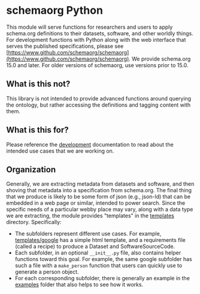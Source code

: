 # schemaorg Python

This module will serve functions for researchers and users to apply schema.org
definitions to their datasets, software, and other worldly things. For 
development functions with Python along with the web interface that
serves the published specifications, please see [https://www.github.com/schemaorg/schemaorg](https://www.github.com/schemaorg/schemaorg).
We provide schema.org 15.0 and later. For older versions of schemaorg, use versions prior
to 15.0.

## What is this not?

This library is not intended to provide advanced functions around querying the ontology,
but rather accessing the definitions and tagging content with them.

## What is this for?

Please reference the [development](https://openschemas.github.io/schemaorg/) documentation
to read about the intended use cases that we are working on.

## Organization

Generally, we are extracting metadata from datasets and software, and then shoving
that metadata into a specification from schema.org. The final thing that we produce
is likely to be some form of json (e.g., json-ld) that can be embedded in a web 
page or similar, intended to power search.  Since the specific needs of a particular
webby place may vary, along with a data type we are extracting, the module provides
"templates" in the [templates](schemaorg/templates) directory. Specifically:

 - The subfolders represent different use cases. For example, [templates/google](schemaorg/templates/google) has a simple html template, and a requirements file (called a recipe) to produce a Dataset and SoftwareSourceCode.
 - Each subfolder, in an optional `__init__.py` file, also contains helper functions toward this goal. For example, the same google subfolder has such a file with a `make_person` function that users can quickly use to generate a person object.
 - For each corresponding subfolder, there is generally an example in the [examples](examples) folder that also helps to see how it works.

